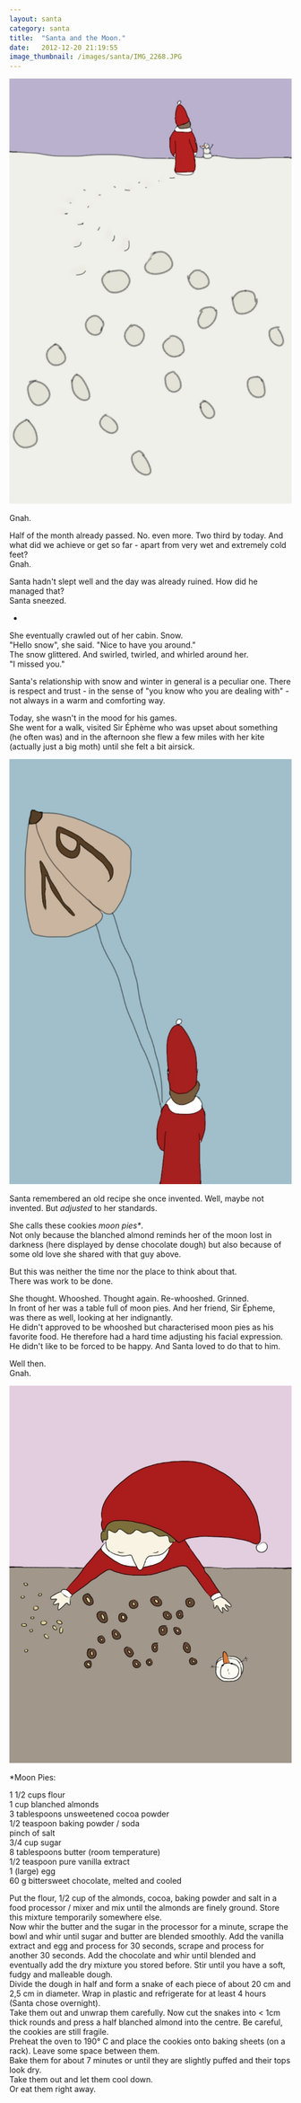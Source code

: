 ```yaml
---
layout: santa
category: santa
title:  "Santa and the Moon."
date:   2012-12-20 21:19:55
image_thumbnail: /images/santa/IMG_2268.JPG
---
```


<img src="/images/santa/IMG_2268.JPG" class="half-width left" />


Gnah. 

Half of the month already passed. No. even more. Two third by today. And what did we achieve or get so far - apart from very wet and extremely cold feet?  
Gnah.  

Santa hadn't slept well and the day was already ruined. How did he managed that?  
Santa sneezed. 

*

She eventually crawled out of her cabin. Snow.   
"Hello snow", she said. "Nice to have you around."  
The snow glittered. And swirled, twirled, and whirled around her.  
"I missed you."

Santa's relationship with snow and winter in general is a peculiar one. There is respect and trust - in the sense of "you know who you are dealing with" - not always in a warm and comforting way. 

Today, she wasn't in the mood for his games.  
She went for a walk, visited Sir Éphème who was upset about something (he often was) and in the afternoon she flew a few miles with her kite (actually just a big moth) until she felt a bit airsick.  

<img src="/images/santa/IMG_2269.JPG" class="half-width right" />

Santa remembered an old recipe she once invented. Well, maybe not invented. But _adjusted_ to her standards.  

She calls these cookies _moon pies*_.   
Not only because the blanched almond reminds her of the moon lost in darkness (here displayed by dense chocolate dough) but also because of some old love she shared with that guy above.  

But this was neither the time nor the place to think about that.  
There was work to be done.  

She thought. Whooshed. Thought again. Re-whooshed. Grinned.  
In front of her was a table full of moon pies. And her friend, Sir Épheme, was there as well, looking at her indignantly.   
He didn't approved to be whooshed but characterised moon pies as his favorite food. He therefore had a hard time adjusting his facial expression.  He didn't like to be forced to be happy. And Santa loved to do that to him.  

Well then.  
Gnah. 

<img src="/images/santa/IMG_0006.JPG" class="half-width left" />


*Moon Pies:

1 1/2 cups flour  
1 cup blanched almonds  
3 tablespoons unsweetened cocoa powder  
1/2 teaspoon baking powder / soda  
pinch of salt  
3/4 cup sugar  
8 tablespoons butter (room temperature)  
1/2 teaspoon pure vanilla extract  
1 (large) egg  
60 g bittersweet chocolate, melted and cooled  

Put the flour, 1/2 cup of the almonds, cocoa, baking powder and salt in a food processor / mixer and mix until the almonds are finely ground. Store this mixture temporarily somewhere else.  
Now whir the butter and the sugar in the processor for a minute, scrape the bowl and whir until sugar and butter are blended smoothly.
Add the vanilla extract and egg and process for 30 seconds, scrape and process for another 30 seconds. Add the chocolate and whir until blended and eventually add the dry mixture you stored before. Stir until you have a soft, fudgy and malleable dough.  
Divide the dough in half and form a snake of each piece of about 20 cm and 2,5 cm in diameter. Wrap in plastic and refrigerate for at least 4 hours (Santa chose overnight).  
Take them out and unwrap them carefully. Now cut the snakes into < 1cm thick rounds and press a half blanched almond into the centre.  Be careful, the cookies are still fragile.   
Preheat the oven to 190° C and place the cookies onto baking sheets (on a rack). Leave some space between them.  
Bake them for about 7 minutes or until they are slightly puffed and their tops look dry.  
Take them out and let them cool down.   
Or eat them right away.





<img src="http://vg03.met.vgwort.de/na/4ff8e0826b474d9084a7f8ed78a4ff85" width="1" height="1" alt="">